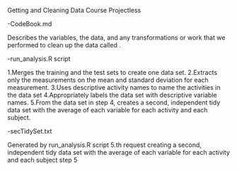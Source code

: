 Getting and Cleaning Data Course Projectless 

-CodeBook.md 

Describes the variables, the data, and any transformations or work that we performed to clean up the data called .


-run_analysis.R  script

1.Merges the training and the test sets to create one data set.
2.Extracts only the measurements on the mean and standard deviation for each measurement.
3.Uses descriptive activity names to name the activities in the data set
4.Appropriately labels the data set with descriptive variable names.
5.From the data set in step 4, creates a second, independent tidy data set with the average of each variable for each activity and each subject.


-secTidySet.txt

Generated by run_analysis.R script 5.th request creating a second, independent tidy data set with the average of each variable for each activity and each subject step 5
